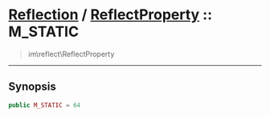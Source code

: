 # [Reflection](reflect.md) / [ReflectProperty](reflect-ReflectProperty.md) :: M_STATIC
 > im\reflect\ReflectProperty
____

## Synopsis
```php
public M_STATIC = 64
```
